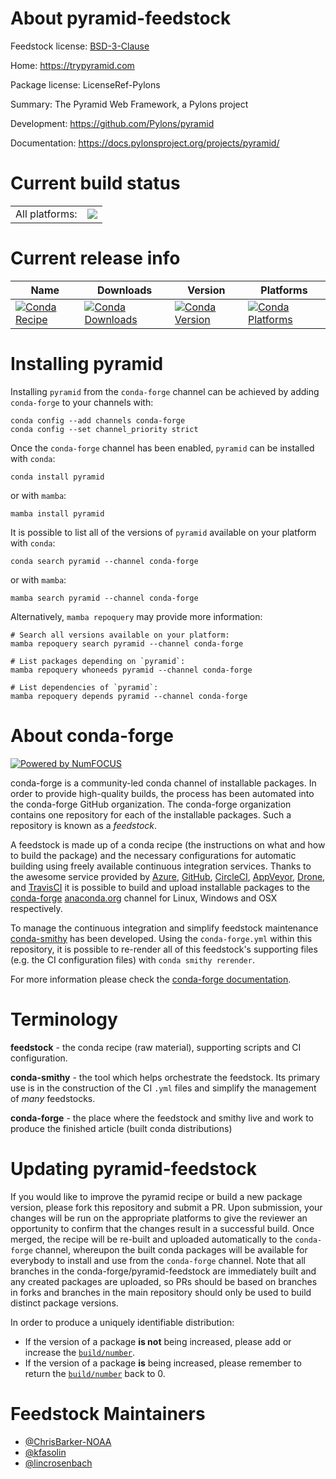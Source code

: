 About pyramid-feedstock
=======================

Feedstock license: [BSD-3-Clause](https://github.com/conda-forge/pyramid-feedstock/blob/main/LICENSE.txt)

Home: https://trypyramid.com

Package license: LicenseRef-Pylons

Summary: The Pyramid Web Framework, a Pylons project

Development: https://github.com/Pylons/pyramid

Documentation: https://docs.pylonsproject.org/projects/pyramid/

Current build status
====================


<table><tr><td>All platforms:</td>
    <td>
      <a href="https://dev.azure.com/conda-forge/feedstock-builds/_build/latest?definitionId=2533&branchName=main">
        <img src="https://dev.azure.com/conda-forge/feedstock-builds/_apis/build/status/pyramid-feedstock?branchName=main">
      </a>
    </td>
  </tr>
</table>

Current release info
====================

| Name | Downloads | Version | Platforms |
| --- | --- | --- | --- |
| [![Conda Recipe](https://img.shields.io/badge/recipe-pyramid-green.svg)](https://anaconda.org/conda-forge/pyramid) | [![Conda Downloads](https://img.shields.io/conda/dn/conda-forge/pyramid.svg)](https://anaconda.org/conda-forge/pyramid) | [![Conda Version](https://img.shields.io/conda/vn/conda-forge/pyramid.svg)](https://anaconda.org/conda-forge/pyramid) | [![Conda Platforms](https://img.shields.io/conda/pn/conda-forge/pyramid.svg)](https://anaconda.org/conda-forge/pyramid) |

Installing pyramid
==================

Installing `pyramid` from the `conda-forge` channel can be achieved by adding `conda-forge` to your channels with:

```
conda config --add channels conda-forge
conda config --set channel_priority strict
```

Once the `conda-forge` channel has been enabled, `pyramid` can be installed with `conda`:

```
conda install pyramid
```

or with `mamba`:

```
mamba install pyramid
```

It is possible to list all of the versions of `pyramid` available on your platform with `conda`:

```
conda search pyramid --channel conda-forge
```

or with `mamba`:

```
mamba search pyramid --channel conda-forge
```

Alternatively, `mamba repoquery` may provide more information:

```
# Search all versions available on your platform:
mamba repoquery search pyramid --channel conda-forge

# List packages depending on `pyramid`:
mamba repoquery whoneeds pyramid --channel conda-forge

# List dependencies of `pyramid`:
mamba repoquery depends pyramid --channel conda-forge
```


About conda-forge
=================

[![Powered by
NumFOCUS](https://img.shields.io/badge/powered%20by-NumFOCUS-orange.svg?style=flat&colorA=E1523D&colorB=007D8A)](https://numfocus.org)

conda-forge is a community-led conda channel of installable packages.
In order to provide high-quality builds, the process has been automated into the
conda-forge GitHub organization. The conda-forge organization contains one repository
for each of the installable packages. Such a repository is known as a *feedstock*.

A feedstock is made up of a conda recipe (the instructions on what and how to build
the package) and the necessary configurations for automatic building using freely
available continuous integration services. Thanks to the awesome service provided by
[Azure](https://azure.microsoft.com/en-us/services/devops/), [GitHub](https://github.com/),
[CircleCI](https://circleci.com/), [AppVeyor](https://www.appveyor.com/),
[Drone](https://cloud.drone.io/welcome), and [TravisCI](https://travis-ci.com/)
it is possible to build and upload installable packages to the
[conda-forge](https://anaconda.org/conda-forge) [anaconda.org](https://anaconda.org/)
channel for Linux, Windows and OSX respectively.

To manage the continuous integration and simplify feedstock maintenance
[conda-smithy](https://github.com/conda-forge/conda-smithy) has been developed.
Using the ``conda-forge.yml`` within this repository, it is possible to re-render all of
this feedstock's supporting files (e.g. the CI configuration files) with ``conda smithy rerender``.

For more information please check the [conda-forge documentation](https://conda-forge.org/docs/).

Terminology
===========

**feedstock** - the conda recipe (raw material), supporting scripts and CI configuration.

**conda-smithy** - the tool which helps orchestrate the feedstock.
                   Its primary use is in the construction of the CI ``.yml`` files
                   and simplify the management of *many* feedstocks.

**conda-forge** - the place where the feedstock and smithy live and work to
                  produce the finished article (built conda distributions)


Updating pyramid-feedstock
==========================

If you would like to improve the pyramid recipe or build a new
package version, please fork this repository and submit a PR. Upon submission,
your changes will be run on the appropriate platforms to give the reviewer an
opportunity to confirm that the changes result in a successful build. Once
merged, the recipe will be re-built and uploaded automatically to the
`conda-forge` channel, whereupon the built conda packages will be available for
everybody to install and use from the `conda-forge` channel.
Note that all branches in the conda-forge/pyramid-feedstock are
immediately built and any created packages are uploaded, so PRs should be based
on branches in forks and branches in the main repository should only be used to
build distinct package versions.

In order to produce a uniquely identifiable distribution:
 * If the version of a package **is not** being increased, please add or increase
   the [``build/number``](https://docs.conda.io/projects/conda-build/en/latest/resources/define-metadata.html#build-number-and-string).
 * If the version of a package **is** being increased, please remember to return
   the [``build/number``](https://docs.conda.io/projects/conda-build/en/latest/resources/define-metadata.html#build-number-and-string)
   back to 0.

Feedstock Maintainers
=====================

* [@ChrisBarker-NOAA](https://github.com/ChrisBarker-NOAA/)
* [@kfasolin](https://github.com/kfasolin/)
* [@lincrosenbach](https://github.com/lincrosenbach/)

